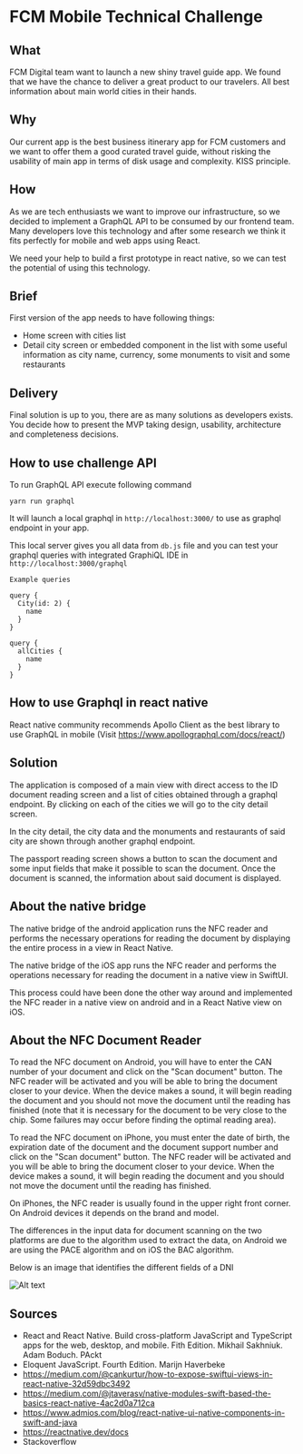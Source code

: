 # FCM Mobile Technical Challenge

## What
FCM Digital team want to launch a new shiny travel guide app. We found that we have the chance to deliver a great product to our travelers. All best information about main world cities in their hands.

## Why
Our current app is the best business itinerary app for FCM customers and we want to offer them a good curated travel guide, without risking the usability of main app in terms of disk usage and complexity. KISS principle.

## How
As we are tech enthusiasts we want to improve our infrastructure, so we decided to implement a GraphQL API to be consumed by our frontend team. Many developers love this technology and after some research we think it fits perfectly for mobile and web apps using React. 

We need your help to build a first prototype in react native, so we can test the potential of using this technology.

## Brief
First version of the app needs to have following things:
- Home screen with cities list
- Detail city screen or embedded component in the list with some useful information as city name, currency, some monuments to visit and some restaurants

## Delivery
Final solution is up to you, there are as many solutions as developers exists. You decide how to present the MVP taking design, usability, architecture and completeness decisions.

## How to use challenge API
To run GraphQL API execute following command

````
yarn run graphql
````

It will launch a local graphql in ```http://localhost:3000/``` to use as graphql endpoint in your app.

This local server gives you all data from ```db.js``` file and you can test your graphql queries with integrated GraphiQL IDE in ```http://localhost:3000/graphql```

````
Example queries

query {
  City(id: 2) {
    name
  }
}

query {
  allCities {
    name
  }
}
````

## How to use Graphql in react native

React native community recommends Apollo Client as the best library to use GraphQL in mobile (Visit https://www.apollographql.com/docs/react/)

## Solution

The application is composed of a main view with direct access to the ID document reading screen and a list of cities obtained through a graphql endpoint. By clicking on each of the cities we will go to the city detail screen.

In the city detail, the city data and the monuments and restaurants of said city are shown through another graphql endpoint.

The passport reading screen shows a button to scan the document and some input fields that make it possible to scan the document. Once the document is scanned, the information about said document is displayed.

## About the native bridge

The native bridge of the android application runs the NFC reader and performs the necessary operations for reading the document by displaying the entire process in a view in React Native.

The native bridge of the iOS app runs the NFC reader and performs the operations necessary for reading the document in a native view in SwiftUI.

This process could have been done the other way around and implemented the NFC reader in a native view on android and in a React Native view on iOS.

## About the NFC Document Reader
To read the NFC document on Android, you will have to enter the CAN number of your document and click on the "Scan document" button. The NFC reader will be activated and you will be able to bring the document closer to your device. When the device makes a sound, it will begin reading the document and you should not move the document until the reading has finished (note that it is necessary for the document to be very close to the chip. Some failures may occur before finding the optimal reading area).


To read the NFC document on iPhone, you must enter the date of birth, the expiration date of the document and the document support number and click on the "Scan document" button. The NFC reader will be activated and you will be able to bring the document closer to your device. When the device makes a sound, it will begin reading the document and you should not move the document until the reading has finished.

On iPhones, the NFC reader is usually found in the upper right front corner. On Android devices it depends on the brand and model.

The differences in the input data for document scanning on the two platforms are due to the algorithm used to extract the data, on Android we are using the PACE algorithm and on iOS the BAC algorithm.

Below is an image that identifies the different fields of a DNI

![Alt text]( https://image.ondacero.es/clipping/cmsimages01/2022/05/10/D665F0E5-306C-4B3E-911D-B06BB0EB093E/activar-dni-electronico-online-guia-facil_60.jpg?crop=1250,703,x0,y17&width=640&height=360&optimize=high&format=webply "DNI 3.0")


## Sources

* React and React Native. Build cross-platform JavaScript and TypeScript apps for the web, desktop, and mobile. Fith Edition. Mikhail Sakhniuk. Adam Boduch. PAckt
* Eloquent JavaScript. Fourth Edition. Marijn Haverbeke
* https://medium.com/@cankurtur/how-to-expose-swiftui-views-in-react-native-32d59dbc3492
* https://medium.com/@jtaverasv/native-modules-swift-based-the-basics-react-native-4ac2d0a712ca
* https://www.admios.com/blog/react-native-ui-native-components-in-swift-and-java
* https://reactnative.dev/docs
* Stackoverflow






